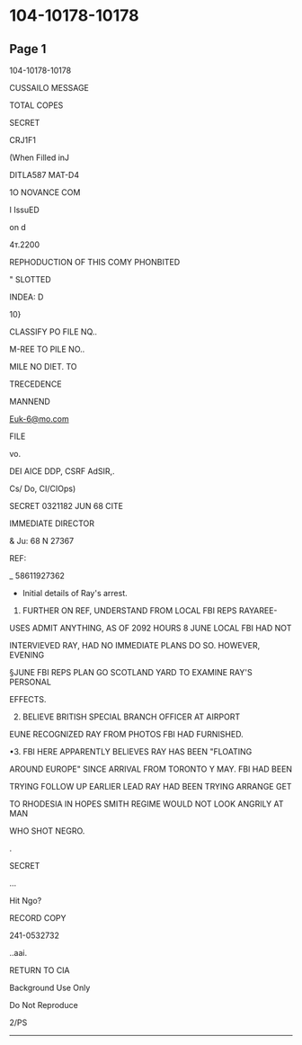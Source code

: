 # 104-10178-10178

## Page 1

104-10178-10178

CUSSAILO MESSAGE

TOTAL COPES

SECRET

CRJ1F1

(When Filled inJ

DITLA587 MAT-D4

1O NOVANCE COM

I IssuED

on d

4т.2200

REPHODUCTION OF THIS COMY PHONBITED

" SLOTTED

INDEA: D

10}

CLASSIFY PO FILE NQ..

M-REE TO PILE NO..

MILE NO DIET. TO

TRECEDENCE

MANNEND

Euk-6@mo.com

FILE

vo.

DEI AICE DDP, CSRF AdSIR,.

Cs/ Do, CI/CIOps)

SECRET 0321182 JUN 68 CITE

IMMEDIATE DIRECTOR

& Ju: 68 N 27367

REF:

_ 58611927362

* Initial details of Ray's arrest.

1. FURTHER ON REF, UNDERSTAND FROM LOCAL FBI REPS RAYAREE-

USES ADMIT ANYTHING, AS OF 2092 HOURS 8 JUNE LOCAL FBI HAD NOT

INTERVIEVED RAY, HAD NO IMMEDIATE PLANS DO SO. HOWEVER, EVENING

§JUNE FBI REPS PLAN GO SCOTLAND YARD TO EXAMINE RAY'S PERSONAL

EFFECTS.

2. BELIEVE BRITISH SPECIAL BRANCH OFFICER AT AIRPORT

EUNE RECOGNIZED RAY FROM PHOTOS FBI HAD FURNISHED.

•3. FBI HERE APPARENTLY BELIEVES RAY HAS BEEN "FLOATING

AROUND EUROPE" SINCE ARRIVAL FROM TORONTO Y MAY. FBI HAD BEEN

TRYING FOLLOW UP EARLIER LEAD RAY HAD BEEN TRYING ARRANGE GET

TO RHODESIA IN HOPES SMITH REGIME WOULD NOT LOOK ANGRILY AT MAN

WHO SHOT NEGRO.

.

SECRET

...

Hit Ngo?

RECORD COPY

241-0532732

..aai.

RETURN TO CIA

Background Use Only

Do Not Reproduce

2/PS

---

